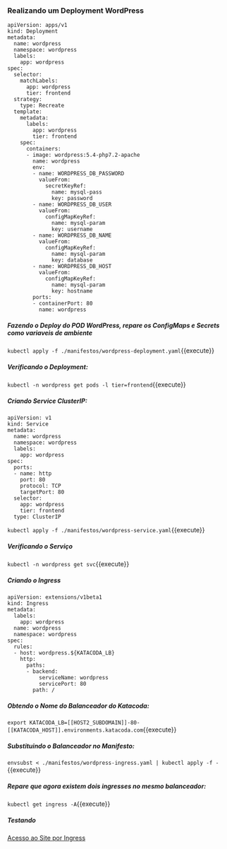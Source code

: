 
### Realizando um Deployment WordPress

```
apiVersion: apps/v1
kind: Deployment
metadata:
  name: wordpress
  namespace: wordpress
  labels:
    app: wordpress
spec:
  selector:
    matchLabels:
      app: wordpress
      tier: frontend
  strategy:
    type: Recreate
  template:
    metadata:
      labels:
        app: wordpress
        tier: frontend
    spec:
      containers:
      - image: wordpress:5.4-php7.2-apache
        name: wordpress
        env:
        - name: WORDPRESS_DB_PASSWORD
          valueFrom:
            secretKeyRef:
              name: mysql-pass
              key: password
        - name: WORDPRESS_DB_USER
          valueFrom:
            configMapKeyRef:
              name: mysql-param
              key: username
        - name: WORDPRESS_DB_NAME
          valueFrom:
            configMapKeyRef:
              name: mysql-param
              key: database
        - name: WORDPRESS_DB_HOST
          valueFrom:
            configMapKeyRef:
              name: mysql-param
              key: hostname
        ports:
        - containerPort: 80
          name: wordpress
```
##### Fazendo o Deploy do POD WordPress, repare os ConfigMaps e Secrets como variaveis de ambiente

`kubectl apply -f ./manifestos/wordpress-deployment.yaml`{{execute}}

##### Verificando o Deployment:

`kubectl -n wordpress get pods -l tier=frontend`{{execute}}

##### Criando Service ClusterIP:

```
apiVersion: v1
kind: Service
metadata:
  name: wordpress
  namespace: wordpress
  labels:
    app: wordpress
spec:
  ports:
  - name: http
    port: 80
    protocol: TCP
    targetPort: 80
  selector:
    app: wordpress
    tier: frontend
  type: ClusterIP
```

`kubectl apply -f ./manifestos/wordpress-service.yaml`{{execute}}

##### Verificando o Serviço

`kubectl -n wordpress get svc`{{execute}}

##### Criando o Ingress

```
apiVersion: extensions/v1beta1
kind: Ingress
metadata:
  labels:
    app: wordpress
  name: wordpress
  namespace: wordpress
spec:
  rules:
  - host: wordpress.${KATACODA_LB}
    http:
      paths:
      - backend:
          serviceName: wordpress
          servicePort: 80
        path: /
```

##### Obtendo o Nome do Balanceador do Katacoda:
`export KATACODA_LB=[[HOST2_SUBDOMAIN]]-80-[[KATACODA_HOST]].environments.katacoda.com`{{execute}}

##### Substituindo o Balanceador no Manifesto:
`envsubst < ./manifestos/wordpress-ingress.yaml | kubectl apply -f -`{{execute}}

##### Repare que agora existem dois ingresses no mesmo balanceador:
`kubectl get ingress -A`{{execute}}

##### Testando

[Acesso ao Site por Ingress](https://wordpress.[[HOST2_SUBDOMAIN]]-80-[[KATACODA_HOST]].environments.katacoda.com/)
